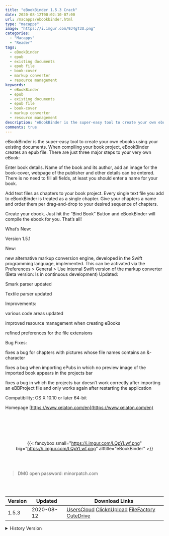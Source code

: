 ```yaml
---
title: "eBookBinder 1.5.3 Crack"
date: 2020-08-12T00:02:10-07:00
url: /macapps/ebookbinder.html
type: "macapps"
image: "https://i.imgur.com/9J4gT3U.png"
categories:
  - "Macapps"
  - "Reader"
tags:
  - eBookBinder
  - epub
  - existing documents
  - epub file
  - book-cover
  - markup converter
  - resource management
keywords:
  - eBookBinder
  - epub
  - existing documents
  - epub file
  - book-cover
  - markup converter
  - resource management
description: "eBookBinder is the super-easy tool to create your own ebooks using your existing documents. When compiling your book project, eBookBinder creates an epub file"
comments: true
---
```


eBookBinder is the super-easy tool to create your own ebooks using your existing documents. When compiling your book project, eBookBinder creates an epub file. There are just three major steps to your very own eBook:

Enter book details. Name of the book and its author, add an image for the book-cover, webpage of the publisher and other details can be entered. There is no need to fill all fields, at least you should enter a name for your book.

Add text files as chapters to your book project. Every single text file you add to eBookBinder is treated as a single chapter. Give your chapters a name and order them per drag-and-drop to your desired sequence of chapters.

Create your ebook. Just hit the “Bind Book” Button and eBookBinder will compile the ebook for you. That’s all!

What’s New:

Version  1.5.1

New:

new alternative markup conversion engine, developed in the Swift programming language, implemented. This can be activated via the Preferences > General > Use internal Swift version of the markup converter (Beta version: Is in continuous development)
Updated:

Smark parser updated

Textile parser updated

Improvements:

various code areas updated

improved resource management when creating eBooks

refined preferences for the file extensions

Bug Fixes:

fixes a bug for chapters with pictures whose file names contains an &-character

fixes a bug when importing ePubs in which no preview image of the imported book appears in the projects bar

fixes a bug in which the projects bar doesn’t work correctly after importing an eBBProject file and only works again after restarting the application

Compatibility: OS X 10.10 or later 64-bit

Homepage [https://www.xelaton.com/en](https://www.xelaton.com/en)

<br/>
<br/>
<script async src="https://pagead2.googlesyndication.com/pagead/js/adsbygoogle.js"></script>
<ins class="adsbygoogle"
     style="display:block; text-align:center;"
     data-ad-layout="in-article"
     data-ad-format="fluid"
     data-ad-client="ca-pub-8746275014476192"
     data-ad-slot="5144997159"></ins>
<script>
     (adsbygoogle = window.adsbygoogle || []).push({});
</script>
<br/>
<br/>


<center>

{{< fancybox small="https://i.imgur.com/LQpYLwf.png" big="https://i.imgur.com/LQpYLwf.png" alttitle="eBookBinder" >}}

</center>

<br/>
<br/>


> DMG open password: minorpatch.com

<br/>

<br/>
<div id="history_version" class="history_version">

| Version | Updated | Download Links |
| ---- | ---- | ---- |
| 1.5.3 | 2020-08-12 | [UsersCloud](https://ouo.io/7jcmu2e)   [ClicknUpload](https://ouo.io/vnC8fS)   [FileFactory](https://ouo.io/g9TLAJ)   [CuteDrive](https://ouo.io/daP15a) |
<details>
<summary>History Version</summary>

| Version | Updated | Download Links |
| ---- | ---- | ---- |
| 1.5.1 | 2020-08-02 | [UsersCloud](https://ouo.io/ufoCRO)   [ClicknUpload](https://ouo.io/1fwXvv)   [FileFactory](https://ouo.io/lE2Ogv)   [CuteDrive](https://ouo.io/T2vaT3m) |
</details>

</div>
